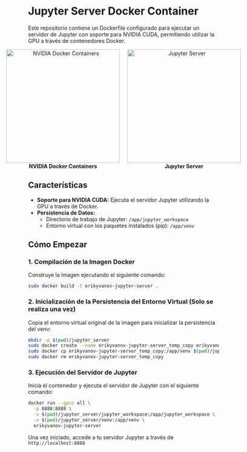# Jupyter Server Docker Container

Este repositorio contiene un Dockerfile configurado para ejecutar un servidor de Jupyter con soporte para NVIDIA CUDA, permitiendo utilizar la GPU a través de contenedores Docker.


<div style="display: flex; justify-content: center; align-items: center; gap: 20px;">
  <div style="text-align: center;">
    <img src="https://docscontent.nvidia.com/dims4/default/f916ffc/2147483647/strip/true/crop/1020x969+0+0/resize/1020x969!/format/webp/quality/90/?url=https%3A%2F%2Fk3-prod-nvidia-docs.s3.us-west-2.amazonaws.com%2Fbrightspot%2Fdita%2F00000195-450d-d2f7-a3df-df4f21df0000%2Fdeeplearning%2Fframeworks%2Fuser-guide%2Fgraphics%2Fsoftware_stack_zoom.png" alt="NVIDIA Docker Containers" width="300">
    <br>
    <strong>NVIDIA Docker Containers</strong>
  </div>
  <div style="text-align: center;">
    <img src="https://upload.wikimedia.org/wikipedia/commons/thumb/3/38/Jupyter_logo.svg/1200px-Jupyter_logo.svg.png" alt="Jupyter Server" width="300">
    <br>
    <strong>Jupyter Server</strong>
  </div>
</div>


## Características

- **Soporte para NVIDIA CUDA:** Ejecuta el servidor Jupyter utilizando la GPU a través de Docker.
- **Persistencia de Datos:**
  - Directorio de trabajo de Jupyter: `/app/jupyter_workspace`
  - Entorno virtual con los paquetes instalados (pip): `/app/venv`

## Cómo Empezar

### 1. Compilación de la Imagen Docker

Construye la imagen ejecutando el siguiente comando:

```bash
sudo docker build -t erikyvanov-jupyter-server .
```
### 2. Inicialización de la Persistencia del Entorno Virtual (Solo se realiza una vez)
Copia el entorno virtual original de la imagen para inicializar la persistencia del venv:
```bash
mkdir -p $(pwd)/jupyter_server
sudo docker create --name erikyvanov-jupyter-server_temp_copy erikyvanov-jupyter-server
sudo docker cp erikyvanov-jupyter-server_temp_copy:/app/venv $(pwd)/jupyter_server
sudo docker rm erikyvanov-jupyter-server_temp_copy
```

### 3. Ejecución del Servidor de Jupyter
Inicia el contenedor y ejecuta el servidor de Jupyter con el siguiente comando:
```bash
docker run --gpus all \
  -p 8888:8888 \
  -v $(pwd)/jupyter_server/jupyter_workspace:/app/jupyter_workspace \
  -v $(pwd)/jupyter_server/venv:/app/venv \
  erikyvanov-jupyter-server
```

Una vez iniciado, accede a tu servidor Jupyter a través de `http://localhost:8888`
